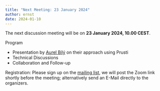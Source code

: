 ```yaml
---
title: "Next Meeting: 23 January 2024"
author: ernst
date: 2024-01-10
---
```


The next discussion meeting will be on 
<strong>23 January 2024, 10.00 CEST</strong>.

Program

*   Presentation by [Aurel Bílý](https://inf.ethz.ch/people/people-atoz/person-detail.Mjc4NjIx.TGlzdC8zMDQsLTIxNDE4MTU0NjA=.html) on their approach using Prusti
*   Technical Discussions
*   Collaboration and Follow-up

Registration:
Please sign up on the [mailing list](https://www.lists.kit.edu/sympa/info/verifythis-ltc),
we will post the Zoom link shortly before the meeting; alternatively send an E-Mail directly to the organizers.